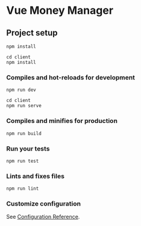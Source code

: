 # Vue Money Manager

## Project setup
```
npm install
```
```
cd client
npm install
```

### Compiles and hot-reloads for development
```
npm run dev
```
```
cd client
npm run serve
```

### Compiles and minifies for production
```
npm run build
```

### Run your tests
```
npm run test
```

### Lints and fixes files
```
npm run lint
```

### Customize configuration
See [Configuration Reference](https://cli.vuejs.org/config/).

